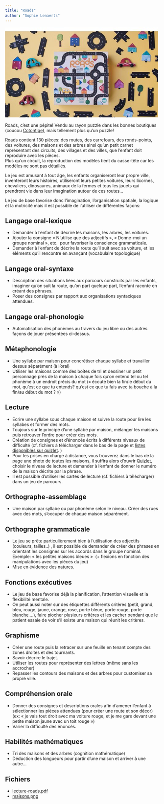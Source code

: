 ```yaml
---
title: "Roads"
author: "Sophie Lenaerts"
---
```


![](/static/img/roads-e1604920226843.jpg)

Roads, c’est une pépite! Vendu au rayon puzzle dans les bonnes boutiques (coucou [Cotontige](https://web.archive.org/web/20221005214652/https://www.facebook.com/boutique.cotontige)), mais tellement plus qu’un puzzle!

Roads contient 130 pièces: des routes, des carrefours, des ronds-points, des voitures, des maisons et des arbres ainsi qu’un petit carnet représentant des circuits, des villages et des villes, que l’enfant doit reproduire avec les pièces.  
Plus qu’un circuit, la reproduction des modèles tient du casse-tête car les modèles ne sont pas détaillés.

Le jeu est amusant à tout âge, les enfants organiseront leur propre ville, inventeront leurs histoires, utiliseront leurs petites voitures, leurs licornes, chevaliers, dinosaures, animaux de la fermes et tous les jouets qui prendront vie dans leur imagination autour de ces routes…

Le jeu de base favorise donc l’imagination, l’organisation spatiale, la logique et la motricité mais il est possible de l’utiliser de différentes façons:

## Langage oral-lexique

*   Demander à l’enfant de décrire les maisons, les arbres, les voitures.
*   Ajouter la consigne « N’utilise que des adjectifs », « Donne-moi un groupe nominal », etc.  pour favoriser la conscience grammaticale.
*   Demander à l’enfant de décrire la route qu’il suit avec sa voiture, et les éléments qu’il rencontre en avançant (vocabulaire topologique)

## Langage oral-syntaxe

*   Description des situations liées aux parcours construits par les enfants, imaginer qu’on suit la route, qu’on part quelque part, l’enfant raconte en créant des phrases.
*   Poser des consignes par rapport aux organisations syntaxiques attendues.

## Langage oral-phonologie

*   Automatisation des phonèmes au travers du jeu libre ou des autres façons de jouer présentées ci-dessus.

## Métaphonologie

*   Une syllabe par maison pour concrétiser chaque syllabe et travailler dessus séparément (à l’oral)
*   Utiliser les maisons comme des boîtes de tri et dessiner un petit personnage près de la maison à chaque fois qu’on entend tel ou tel phonème à un endroit précis du mot (« écoute bien la fin/le début du mot, qu’est ce que tu entends? qu’est ce que tu fais avec ta bouche à la fin/au début du mot ? »)

## Lecture

*   Ecrire une syllabe sous chaque maison et suivre la route pour lire les syllabes et former des mots.
*   Toujours sur le principe d’une syllabe par maison, mélanger les maisons puis retrouver l’ordre pour créer des mots.
*   Création de consignes et d’énoncés écrits à différents niveaux de difficulté (cf. fichiers à télécharger dans le bas de la page et [listes disponibles sur quizlet](https://web.archive.org/web/20221005214652/https://quizlet.com/sophie_lenaerts8/folders/quizlet-en-rapport-avec-roads/sets). )
*   Pour les prises en charge à distance, vous trouverez dans le bas de la page une photo de toutes les maisons, il suffira alors d’ouvrir [Quizlet](https://web.archive.org/web/20221005214652/https://quizlet.com/sophie_lenaerts8/folders/quizlet-en-rapport-avec-roads/sets), choisir le niveau de lecture et demander à l’enfant de donner le numéro de la maison décrite par la phrase.
*   Il est possible d’utiliser les cartes de lecture (cf. fichiers à télécharger) dans un jeu de parcours.

## Orthographe-assemblage

*   Une maison par syllabe ou par phonème selon le niveau. Créer des rues avec des mots, s’occuper de chaque maison séparément.

## Orthographe grammaticale

*   Le jeu se prête particulièrement bien à l’utilisation des adjectifs (couleurs, tailles..) , il est possible de demander de créer des phrases en orientant les consignes sur les accords dans le groupe nominal.  
    Exemple: « les petites maisons bleues »  (+ flexions en fonction des manipulations avec les pièces du jeu)
*   Mise en évidence des natures.

## Fonctions exécutives

*   Le jeu de base favorise déjà la planification, l’attention visuelle et la flexibilité mentale.
*   On peut aussi noter sur des étiquettes différents critères (petit, grand, bleu, rouge, jaune, orange, rose, porte bleue, porte rouge, porte blanche….), faire piocher plusieurs critères et les cacher pendant que le patient essaie de voir s’il existe une maison qui réunit les critères.

## Graphisme

*   Créer une route puis la retracer sur une feuille en tenant compte des zones droites et des tournants.
*   Savoir décrire le trajet.
*   Utiliser les routes pour représenter des lettres (même sans les accrocher)
*   Repasser les contours des maisons et des arbres pour customiser sa propre ville.

## Compréhension orale

*   Donner des consignes et descriptions orales afin d’amener l’enfant à sélectionner les pièces attendues (pour créer une route et son décor)  
    (ex: « je vais tout droit avec ma voiture rouge, et je me gare devant une petite maison jaune avec un toit rouge »)
*   Varier la difficulté des énoncés.

## Habilités mathématiques

*   Tri des maisons et des arbres (cognition mathématique)
*   Déduction des longueurs pour partir d’une maison et arriver à une autre…

## Fichiers

*   [lecture-roads.pdf](/static/img/lecture-roads.pdf)
*   [maisons.png](/static/img/maisons.png)